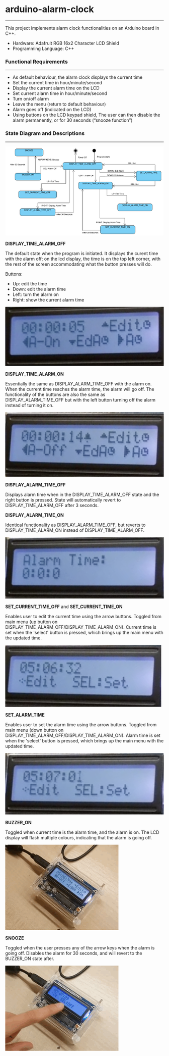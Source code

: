# arduino-alarm-clock
---
This project implements alarm clock functionalities on an Arduino board in C++.

- Hardware: Adafruit RGB 16x2 Character LCD Shield
- Programming Language: C++

### Functional Requirements
---
- As default behaviour, the alarm clock displays the current time
- Set the current time in hour/minute/second
- Display the current alarm time on the LCD
- Set current alarm time in hour/minute/second
- Turn on/off alarm
- Leave the menu (return to default behaviour)
- Alarm goes off (indicated on the LCD)
- Using buttons on the LCD keypad shield, The user can then disable the alarm permanently, or for 30 seconds (“snooze function”)

### State Diagram and Descriptions
---
![](https://github.com/michaelchlai/arduino-alarm-clock/blob/master/state_diagram.png)



**DISPLAY_TIME_ALARM_OFF**

The default state when the program is initiated. 
It displays the curent time with the alarm off; on the lcd display, the time is on the top left corner, with the rest of the screen accommodating what the button presses will do.

Buttons:
- Up: edit the time
- Down: edit the alarm time
- Left: turn the alarm on
- Right: show the current alarm time
  
![](https://github.com/michaelchlai/arduino-alarm-clock/blob/master/display_time_alarm_off.png)


**DISPLAY_TIME_ALARM_ON** 
	
 Essentially the same as DISPLAY_ALARM_TIME_OFF with the alarm on. 
When the current time reaches the alarm time, the alarm will go off. The functionality of the buttons are also the same as DISPLAY_ALARM_TIME_OFF but with the left button turning off the alarm instead of turning it on.

![](https://github.com/michaelchlai/arduino-alarm-clock/blob/master/display_time_alarm_on.png)


**DISPLAY_ALARM_TIME_OFF**

Displays alarm time when in the DISPLAY_TIME_ALARM_OFF state and the right button is pressed. State will automatically revert to DISPLAY_TIME_ALARM_OFF after 3 seconds.

**DISPLAY_ALARM_TIME_ON** 

Identical functionality as DISPLAY_ALARM_TIME_OFF, but reverts to DISPLAY_TIME_ALARM_ON instead of DISPLAY_TIME_ALARM_OFF.

![](https://github.com/michaelchlai/arduino-alarm-clock/blob/master/display_alarm_time.png)


**SET_CURRENT_TIME_OFF** and **SET_CURRENT_TIME_ON**

Enables user to edit the current time using the arrow buttons.
Toggled from main menu (up button on DISPLAY_TIME_ALARM_OFF/DISPLAY_TIME_ALARM_ON).
Current time is set when the 'select' button is pressed, which brings up the main menu with the updated time.

![](https://github.com/michaelchlai/arduino-alarm-clock/blob/master/set_current_time.png)


**SET_ALARM_TIME**

Enables user to set the alarm time using the arrow buttons.
Toggled from main menu (down button on DISPLAY_TIME_ALARM_OFF/DISPLAY_TIME_ALARM_ON).
Alarm time is set when the 'select' button is pressed, which brings up the main menu with the updated time.

![](https://github.com/michaelchlai/arduino-alarm-clock/blob/master/set_alarm_time.png)


**BUZZER_ON**

Toggled when current time is the alarm time, and the alarm is on. 
The LCD display will flash multiple colours, indicating that the alarm is going off.

![](https://github.com/michaelchlai/arduino-alarm-clock/blob/master/buzzer_on.gif)


**SNOOZE**

Toggled when the user presses any of the arrow keys when the alarm is going off. 
Disables the alarm for 30 seconds, and will revert to the BUZZER_ON state after.

![](https://github.com/michaelchlai/arduino-alarm-clock/blob/master/snooze.gif)
